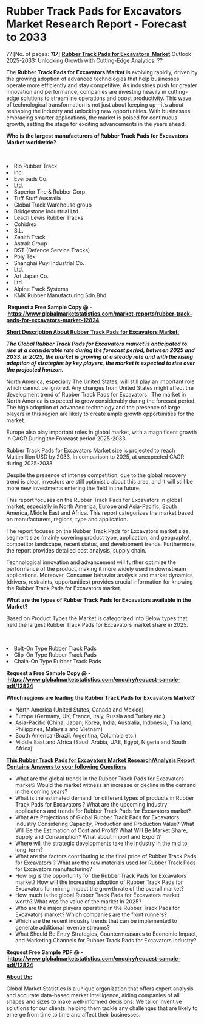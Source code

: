 <H1>Rubber Track Pads for Excavators Market Research Report - Forecast to 2033</H1><p>?? [No. of pages:&nbsp;<strong><em>117</em></strong>]&nbsp;<strong><a href="https://www.globalmarketstatistics.com/market-reports/rubber-track-pads-for-excavators-market-12824">Rubber Track Pads for Excavators &nbsp;Market</a></strong>&nbsp;Outlook 2025-2033: Unlocking Growth with Cutting-Edge Analytics: ??</p><p>The <strong>Rubber Track Pads for Excavators Market</strong> is evolving rapidly, driven by the growing adoption of advanced technologies that help businesses operate more efficiently and stay competitive. As industries push for greater innovation and performance, companies are investing heavily in cutting-edge solutions to streamline operations and boost productivity. This wave of technological transformation is not just about keeping up&mdash;it&rsquo;s about reshaping the industry and unlocking new opportunities. With businesses embracing smarter applications, the market is poised for continuous growth, setting the stage for exciting advancements in the years ahead.</p><p><strong>Who is the largest manufacturers of Rubber Track Pads for Excavators Market worldwide?</strong></p><p>&nbsp;<li>Rio Rubber Track<li> Inc.<li> Everpads Co.<li> Ltd.<li> Superior Tire & Rubber Corp.<li> Tuff Stuff Australia<li> Global Track Warehouse group<li> Bridgestone Industrial Ltd.<li> Leach Lewis Rubber Tracks<li> Cohidrex<li> S.L.<li> Zenith Track<li> Astrak Group<li> DST (Defence Service Tracks)<li> Poly Tek<li> Shanghai Puyi Industrial Co.<li> Ltd.<li> Art Japan Co.<li> Ltd.<li> Alpine Track Systems<li> KMK Rubber Manufacturing Sdn.Bhd</p><p>&nbsp;<strong>Request a Free Sample Copy @ -&nbsp;<a href="https://www.globalmarketstatistics.com/market-reports/rubber-track-pads-for-excavators-market-12824">https://www.globalmarketstatistics.com/market-reports/rubber-track-pads-for-excavators-market-12824</a></strong></p><p><strong><u>Short Description About Rubber Track Pads for Excavators Market:</u></strong></p><p><strong><em>The Global Rubber Track Pads for Excavators market is anticipated to rise at a considerable rate during the forecast period, between 2025 and 2033. In 2025, the market is growing at a steady rate and with the rising adoption of strategies by key players, the market is expected to rise over the projected horizon.</em></strong></p><p>North America, especially The United States, will still play an important role which cannot be ignored. Any changes from United States might affect the development trend of Rubber Track Pads for Excavators . The market in North America is expected to grow considerably during the forecast period. The high adoption of advanced technology and the presence of large players in this region are likely to create ample growth opportunities for the market.</p><p>Europe also play important roles in global market, with a magnificent growth in CAGR During the Forecast period 2025-2033.</p><p>Rubber Track Pads for Excavators Market size is projected to reach Multimillion USD by 2033, In comparison to 2025, at unexpected CAGR during 2025-2033.</p><p>Despite the presence of intense competition, due to the global recovery trend is clear, investors are still optimistic about this area, and it will still be more new investments entering the field in the future.</p><p>This report focuses on the Rubber Track Pads for Excavators in global market, especially in North America, Europe and Asia-Pacific, South America, Middle East and Africa. This report categorizes the market based on manufacturers, regions, type and application.</p><p>The report focuses on the Rubber Track Pads for Excavators market size, segment size (mainly covering product type, application, and geography), competitor landscape, recent status, and development trends. Furthermore, the report provides detailed cost analysis, supply chain.</p><p>Technological innovation and advancement will further optimize the performance of the product, making it more widely used in downstream applications. Moreover, Consumer behavior analysis and market dynamics (drivers, restraints, opportunities) provides crucial information for knowing the Rubber Track Pads for Excavators market.</p><p><strong>What are the types of Rubber Track Pads for Excavators available in the Market?</strong></p><p>Based on Product Types the Market is categorized into Below types that held the largest Rubber Track Pads for Excavators market share in 2025.</p><p>&nbsp;<li>Bolt-On Type Rubber Track Pads<li> Clip-On Type Rubber Track Pads<li> Chain-On Type Rubber Track Pads&nbsp;</p><p><strong>Request a Free Sample Copy @ -&nbsp;<a href="https://www.globalmarketstatistics.com/enquiry/request-sample-pdf/12824">https://www.globalmarketstatistics.com/enquiry/request-sample-pdf/12824</a></strong></p><p><strong>Which regions are leading the Rubber Track Pads for Excavators Market?</strong></p><ul><li>North America (United States, Canada and Mexico)</li><li>Europe (Germany, UK, France, Italy, Russia and Turkey etc.)</li><li>Asia-Pacific (China, Japan, Korea, India, Australia, Indonesia, Thailand, Philippines, Malaysia and Vietnam)</li><li>South America (Brazil, Argentina, Columbia etc.)</li><li>Middle East and Africa (Saudi Arabia, UAE, Egypt, Nigeria and South Africa)</li></ul><p><strong><u>This Rubber Track Pads for Excavators Market Research/Analysis Report Contains Answers to your following Questions</u></strong></p><ul><li>What are the global trends in the Rubber Track Pads for Excavators market? Would the market witness an increase or decline in the demand in the coming years?</li><li>What is the estimated demand for different types of products in Rubber Track Pads for Excavators ? What are the upcoming industry applications and trends for Rubber Track Pads for Excavators market?</li><li>What Are Projections of Global Rubber Track Pads for Excavators Industry Considering Capacity, Production and Production Value? What Will Be the Estimation of Cost and Profit? What Will Be Market Share, Supply and Consumption? What about Import and Export?</li><li>Where will the strategic developments take the industry in the mid to long-term?</li><li>What are the factors contributing to the final price of Rubber Track Pads for Excavators ? What are the raw materials used for Rubber Track Pads for Excavators manufacturing?</li><li>How big is the opportunity for the Rubber Track Pads for Excavators market? How will the increasing adoption of Rubber Track Pads for Excavators for mining impact the growth rate of the overall market?</li><li>How much is the global Rubber Track Pads for Excavators market worth? What was the value of the market In 2025?</li><li>Who are the major players operating in the Rubber Track Pads for Excavators market? Which companies are the front runners?</li><li>Which are the recent industry trends that can be implemented to generate additional revenue streams?</li><li>What Should Be Entry Strategies, Countermeasures to Economic Impact, and Marketing Channels for Rubber Track Pads for Excavators Industry?</li></ul><p><strong>Request Free Sample PDF @ -&nbsp;<a href="https://www.globalmarketstatistics.com/enquiry/request-sample-pdf/12824">https://www.globalmarketstatistics.com/enquiry/request-sample-pdf/12824</a></strong></p><p><strong><u>About Us:</u></strong></p><p>Global Market Statistics&nbsp;is a unique organization that offers expert analysis and accurate data-based market intelligence, aiding companies of all shapes and sizes to make well-informed decisions. We tailor inventive solutions for our clients, helping them tackle any challenges that are likely to emerge from time to time and affect their businesses.</p>
